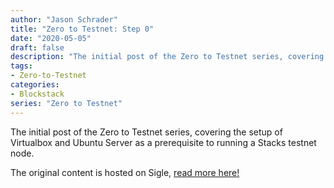 ```yaml
---
author: "Jason Schrader"
title: "Zero to Testnet: Step 0"
date: "2020-05-05"
draft: false
description: "The initial post of the Zero to Testnet series, covering the setup of Virtualbox and Ubuntu Server as a prerequisite to running a Stacks testnet node."
tags:
- Zero-to-Testnet 
categories:
- Blockstack
series: "Zero to Testnet"
---
```


The initial post of the Zero to Testnet series, covering the setup of Virtualbox and Ubuntu Server as a prerequisite to running a Stacks testnet node.

The original content is hosted on Sigle, [read more here!](https://app.sigle.io/whoabuddy.id.blockstack/6ZSqK6yEwu5bqqGCjOZZH)